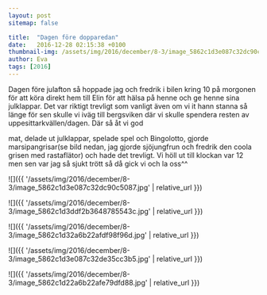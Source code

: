 ```yaml
---
layout: post
sitemap: false

title:  "Dagen före dopparedan"
date:   2016-12-28 02:15:38 +0100
thumbnail-img: /assets/img/2016/december/8-3/image_5862c1d3e087c32dc90c5087.jpg
author: Eva
tags: [2016]
---
```


Dagen före julafton så hoppade jag och fredrik i bilen kring 10 på morgonen för att köra direkt hem till Elin för att hälsa på henne och ge henne sina julklappar. Det var riktigt trevligt som vanligt även om vi it hann stanna så länge för sen skulle vi iväg till bergsviken där vi skulle spendera resten av uppesittarkvällen/dagen. Där så åt vi god 

mat, delade ut julklappar, spelade spel och Bingolotto, gjorde marsipangrisar(se bild nedan, jag gjorde sjöjungfrun och fredrik den coola grisen med rastaflätor) och hade det trevligt. Vi höll ut till klockan var 12 men sen var jag så sjukt trött så då gick vi och la oss^^

![]({{ '/assets/img/2016/december/8-3/image_5862c1d3e087c32dc90c5087.jpg'  | relative_url }})

![]({{ '/assets/img/2016/december/8-3/image_5862c1d3ddf2b3648785543c.jpg'  | relative_url }})

![]({{ '/assets/img/2016/december/8-3/image_5862c1d32a6b22afdf98f96d.jpg'  | relative_url }})

![]({{ '/assets/img/2016/december/8-3/image_5862c1d3e087c32de35cc3b5.jpg'  | relative_url }})

![]({{ '/assets/img/2016/december/8-3/image_5862c1d22a6b22afe79dfd88.jpg'  | relative_url }})

